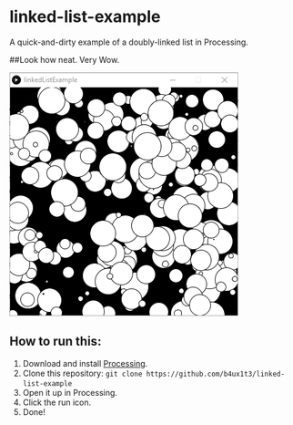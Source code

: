 # linked-list-example
A quick-and-dirty example of a doubly-linked list in Processing.

##Look how neat. Very Wow.

![wow, circles, good going genius](images/running.PNG)

## How to run this:
1. Download and install [Processing](https://processing.org/download/).
2. Clone this repository: `git clone https://github.com/b4ux1t3/linked-list-example`
3. Open it up in Processing.
4. Click the run icon.
5. Done!
